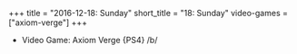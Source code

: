 +++
title = "2016-12-18: Sunday"
short_title = "18: Sunday"
video-games = ["axiom-verge"]
+++


* Video Game: Axiom Verge {PS4} /b/